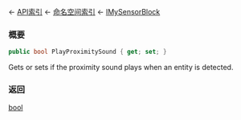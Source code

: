 ← [API索引](Api-Index) ← [命名空间索引](Namespace-Index) ← [IMySensorBlock](Sandbox.ModAPI.Ingame.IMySensorBlock)

### 概要

```csharp
public bool PlayProximitySound { get; set; }
```

Gets or sets if the proximity sound plays when an entity is detected.

### 返回

[bool](https://docs.microsoft.com/en-us/dotnet/api/System.Boolean?view=netframework-4.6)


